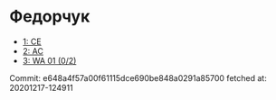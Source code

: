 # Федорчук
- [1: CE](1.md)
- [2: AC](2.md)
- [3: WA 01 (0/2)](3.md)

Commit: e648a4f57a00f61115dce690be848a0291a85700
 fetched at: 20201217-124911

